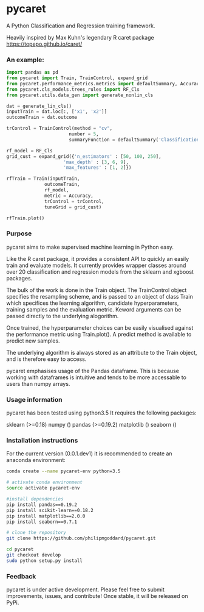 # pycaret

A Python Classification and Regression training framework.

Heavily inspired by Max Kuhn's legendary R caret package https://topepo.github.io/caret/



### An example:

``` python
import pandas as pd
from pycaret import Train, TrainControl, expand_grid
from pycaret.performance_metrics.metrics import defaultSummary, Accuracy
from pycaret.cls_models.trees_rules import RF_Cls
from pycaret.utils.data_gen import generate_nonlin_cls

dat = generate_lin_cls()
inputTrain = dat.loc[:, ['x1', 'x2']]
outcomeTrain = dat.outcome

trControl = TrainControl(method = "cv",
                       number = 5,
                       summaryFunction = defaultSummary('Classification'))

rf_model = RF_Cls
grid_cust = expand_grid({'n_estimators' : [50, 100, 250],
                     'max_depth' : [3, 6, 9],
                     'max_features' : [1, 2]})

rfTrain = Train(inputTrain,
              outcomeTrain,
              rf_model,
              metric = Accuracy,
              trControl = trControl,
              tuneGrid = grid_cust)

rfTrain.plot()
```

### Purpose

pycaret aims to make supervised machine learning in Python easy.

Like the R caret package, it provides a consistent API to quickly an easily train and evaluate models. It currently provides wrapper classes around over 20 classification and regression models from the sklearn and xgboost packages.

The bulk of the work is done in the Train object. The TrainControl object specifies the resampling scheme, and is passed to an object of class Train which specifices the learning algorithm, candidate hyperparameters, training samples and the evaluation metric. Keword arguments can be passed directly to the underlying alogorithm.

Once trained, the hyperparameter choices can be easily visualised against the performance metric using Train.plot(). A predict method is available to predict new samples.

The underlying algorithm is always stored as an attribute to the Train object, and is therefore easy to access.

pycaret emphasises usage of the Pandas dataframe. This is because working with dataframes is intuitive and tends to be more accessable to users than numpy arrays.

### Usage information

pycaret has been tested using python3.5
It requires the following packages:

sklearn (>=0.18)
numpy ()
pandas (>=0.19.2)
matplotlib ()
seaborn ()

### Installation instructions

For the current version (0.0.1.dev1) it is recommended to create an anaconda environment:

``` bash
conda create --name pycaret-env python=3.5

# activate conda environment
source activate pycaret-env

#install dependencies
pip install pandas==0.19.2
pip install scikit-learn==0.18.2
pip install matplotlib==2.0.0
pip install seaborn==0.7.1

# clone the repository
git clone https://github.com/philipmgoddard/pycaret.git

cd pycaret
git checkout develop
sudo python setup.py install
```

### Feedback

pycaret is under active development. Please feel free to submit improvements, issues, and contribute! Once stable, it will be released on PyPi.





